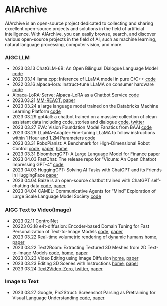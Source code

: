 # AIArchive
AIArchive is an open-source project dedicated to collecting and sharing excellent open-source projects and solutions in the field of artificial intelligence. With AIArchive, you can easily browse, search, and discover various open-source projects in the field of AI, such as machine learning, natural language processing, computer vision, and more.

### AIGC LLM

- 2023 03.13 ChatGLM-6B: An Open Bilingual Dialogue Language Model [code](https://github.com/THUDM/ChatGLM-6B)
- 2023 03.14 llama.cpp: Inference of LLaMA model in pure C/C++ [code](https://github.com/ggerganov/llama.cpp)
- 2022 03.16 alpaca-lora: Instruct-tune LLaMA on consumer hardware [code](https://github.com/tloen/alpaca-lora)
- Alpaca-LoRA-Serve: Alpaca-LoRA as a Chatbot Service [code](https://github.com/deep-diver/Alpaca-LoRA-Serve)
- 2023.03.21 [MM-REACT](https://github.com/microsoft/MM-REACT), [paper](https://arxiv.org/abs/2303.11381)
- 2023 03.24 a large language model trained on the Databricks Machine Learning Platform [code](https://github.com/databrickslabs/dolly)
- 2023 03.29 gpt4all: a chatbot trained on a massive collection of clean assistant data including code, stories and dialogue [code](https://github.com/nomic-ai/gpt4all), [twitter](https://twitter.com/omarsar0/status/1640858425381855232)
- 2023 03.27 EVA: Vision Foundation Model Fanatics from BAAI [code](https://github.com/baaivision/EVA)
- 2023 03.29 LLaMA-Adapter:Fine-tuning LLaMA to follow instructions within 1 Hour and 1.2M Parameters [code](https://github.com/ZrrSkywalker/LLaMA-Adapter)
- 2023 03.31 RoboPianist: A Benchmark for High-Dimensional Robot Control [code](https://github.com/google-research/robopianist), [paper](https://kzakka.com/robopianist/robopianist.pdf), [home](https://kzakka.com/robopianist/)
- 2023 03.31 BloombergGPT: A Large Language Model for Finance [paper](https://arxiv.org/abs/2303.17564)
- 2023 04.03 FastChat: The release repo for "Vicuna: An Open Chatbot Impressing GPT-4" [code](https://github.com/lm-sys/FastChat)
- 2023 04.03 HuggingGPT: Solving AI Tasks with ChatGPT and its Friends in HuggingFace [paper](https://arxiv.org/abs/2303.17580)
- 2023 04.04 Baize is an open-source chatbot trained with ChatGPT self-chatting data [code](https://github.com/project-baize/baize), [paper](https://arxiv.org/abs/2304.01196)
- 2023 04.04 CAMEL: Communicative Agents for “Mind” Exploration of Large Scale Language Model Society [code](https://github.com/lightaime/camel)



### AIGC Text to Video(Image)

- 2023 02.11 [ControlNet](https://github.com/lllyasviel/ControlNet)
- 20223 03.18 e4t-diffusion: Encoder-based Domain Tuning for Fast Personalization of Text-to-Image Models [code](https://github.com/mkshing/e4t-diffusion), [paper](https://arxiv.org/abs/2302.12228)
- 2023 03.22 Real-time volumetric rendering of dynamic humans  [home](https://real-time-humans.github.io/), [paper](https://arxiv.org/abs/2303.11898)
-  2023 03.22 Text2Room: Extracting Textured 3D Meshes from 2D Text-to-Image Models [code](https://github.com/lukasHoel/text2room), [home](https://lukashoel.github.io/text-to-room/), [paper](https://arxiv.org/abs/2303.11989)
- 2023 03.23 Video Editing using Image Diffusion [home](https://duyguceylan.github.io/pix2video.github.io/), [paper](https://arxiv.org/abs/2303.12688)
- 2023 03.23 Editing 3D Scenes with Instructions [home](https://instruct-nerf2nerf.github.io/), [paper](https://arxiv.org/abs/2303.12789)
- 2023 03.24 [Text2Video-Zero](https://github.com/Picsart-AI-Research/Text2Video-Zero), [twitter](https://twitter.com/_akhaliq/status/1639062868850266112), [paper](https://arxiv.org/abs/2303.13439)


### Image to Text

- 2023 03.27 Google, Pix2Struct: Screenshot Parsing as Pretraining for Visual Language Understanding [code](https://github.com/google-research/pix2struct), [paper](https://arxiv.org/abs/2210.03347)